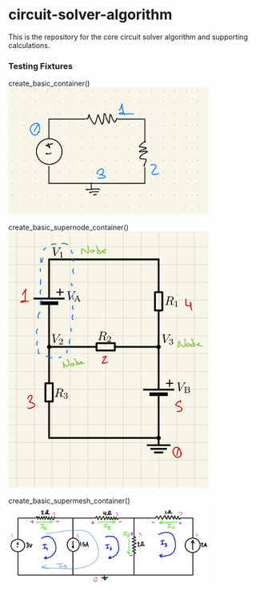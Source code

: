 # circuit-solver-algorithm
This is the repository for the core circuit solver algorithm and supporting calculations.

### Testing Fixtures
create_basic_container()<br>
![img.png](.github%2Fcreate_basic_container.png)

create_basic_supernode_container()<br>
![img.png](.github%2Fcreate_basic_supernode_container.png)

create_basic_supermesh_container()<br>
![img.png](.github%2Fcreate_basic_supermesh_container.jpg)

<style type="text/css">
    img {
        width: 400px;
    }
</style>